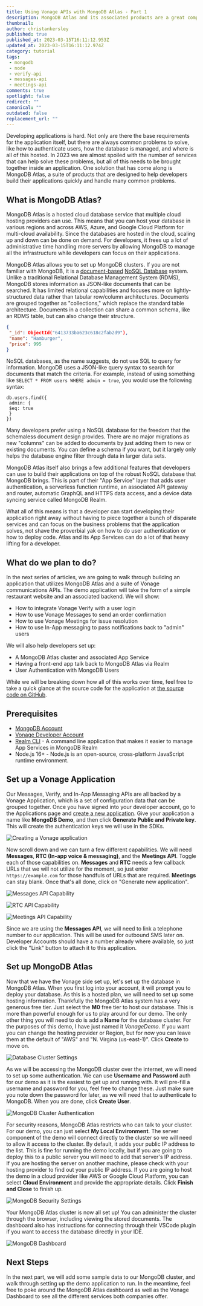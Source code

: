```yaml
---
title: Using Vonage APIs with MongoDB Atlas - Part 1
description: MongoDB Atlas and its associated products are a great complement to Vonage APIs. What is MongoDB Atlas and what does it bring to the table?
thumbnail: 
author: christankersley
published: true
published_at: 2023-03-15T16:11:12.953Z
updated_at: 2023-03-15T16:11:12.974Z
category: tutorial
tags:
 - mongodb
 - node
 - verify-api
 - messages-api
 - meetings-api
comments: true
spotlight: false
redirect: ""
canonical: ""
outdated: false
replacement_url: ""
---
```


Developing applications is hard. Not only are there the base requirements for the application itself, but there are always common problems to solve, like how to authenticate users, how the database is managed, and where is all of this hosted. In 2023 we are almost spoiled with the number of services that can help solve these problems, but all of this needs to be brought together inside an application. One solution that has come along is MongoDB Atlas, a suite of products that are designed to help developers build their applications quickly and handle many common problems.

## What is MongoDB Atlas?

MongoDB Atlas is a hosted cloud database service that multiple cloud hosting providers can use. This means that you can host your database in various regions and across AWS, Azure, and Google Cloud Platform for multi-cloud availability. Since the databases are hosted in the cloud, scaling up and down can be done on demand. For developers, it frees up a lot of administrative time handling more servers by allowing MongoDB to manage all the infrastructure while developers can focus on their applications.

MongoDB Atlas allows you to set up MongoDB clusters. If you are not familiar with MongoDB, it is a [document-based](https://en.wikipedia.org/wiki/Document-oriented_database) [NoSQL Database](https://en.wikipedia.org/wiki/NoSQL) system. Unlike a traditional Relational Database Management System (RDMS), MongoDB stores information as JSON-like documents that can be searched. It has limited relational capabilities and focuses more on lightly-structured data rather than tabular row/column architectures. Documents are grouped together as "collections," which replace the standard table architecture. Documents in a collection can share a common schema, like an RDMS table, but can also change their structure.

```json Sample MongoDB Document
{
 "_id": ObjectId("6413733ba623c618c2fab2d9"),
 "name": "Hamburger",
 "price": 995
}
```

NoSQL databases, as the name suggests, do not use SQL to query for information. MongoDB uses a JSON-like query syntax to search for documents that match the criteria. For example, instead of using something like `SELECT * FROM users WHERE admin = true`, you would use the following syntax:

```
db.users.find({
 admin: {
 $eq: true
 }
})
```

Many developers prefer using a NoSQL database for the freedom that the schemaless document design provides. There are no major migrations as new "columns" can be added to documents by just adding them to new or existing documents. You can define a schema if you want, but it largely only helps the database engine filter through data in larger data sets. 

MongoDB Atlas itself also brings a few additional features that developers can use to build their applications on top of the robust NoSQL database that MongoDB brings. This is part of their "App Service" layer that adds user authentication, a serverless function runtime, an associated API gateway and router, automatic GraphQL and HTTPS data access, and a device data syncing service called MongoDB Realm.

What all of this means is that a developer can start developing their application right away without having to piece together a bunch of disparate services and can focus on the business problems that the application solves, not shave the proverbial yak on how to do user authentication or how to deploy code. Atlas and its App Services can do a lot of that heavy lifting for a developer.

## What do we plan to do?

In the next series of articles, we are going to walk through building an application that utilizes MongoDB Atlas and a suite of Vonage communications APIs. The demo application will take the form of a simple restaurant website and an associated backend. We will show:

* How to integrate Vonage Verify with a user login
* How to use Vonage Messages to send an order confirmation
* How to use Vonage Meetings for issue resolution
* How to use In-App messaging to pass notifications back to "admin" users

We will also help developers set up:

* A MongoDB Atlas cluster and associated App Service
* Having a front-end app talk back to MongoDB Atlas via Realm
* User Authentication with MongoDB Users

While we will be breaking down how all of this works over time, feel free to take a quick glance at the source code for the application at [the source code on GitHub](https://github.com/Vonage-Community/sample-mongodb-vonage-integration-restaurant-demo).

## Prerequisites

* [MongoDB Account](https://www.mongodb.com/cloud/atlas/register)
* [Vonage Developer Account](https://developer.vonage.com/sign-up)
* [Realm CLI](https://www.mongodb.com/docs/atlas/app-services/cli/) - A command line application that makes it easier to manage App Services in MongoDB Realm
* Node.js 16+ - Node.js is an open-source, cross-platform JavaScript runtime environment.

## Set up a Vonage Application

Our Messages, Verify, and In-App Messaging APIs are all backed by a Vonage Application, which is a set of configuration data that can be grouped together. Once you have signed into your developer account, go to the Applications page and [create a new application](https://dashboard.nexmo.com/applications/new). Give your application a name like **MongoDB Demo**, and then click **Generate Public and Private key**. This will create the authentication keys we will use in the SDKs. 

![Creating a Vonage application](/content/blog/using-vonage-with-mongodb-atlas-part-1/0001-new-app-name.png "Name and Secret Keys")

Now scroll down and we can turn a few different capabilities. We will need **Messages**, **RTC (In-app voice & messaging)**, and the **Meetings API**. Toggle each of those capabilities on. **Messages** and **RTC** needs a few callback URLs that we will not utilize for the moment, so just enter `https://example.com` for those handfuls of URLs that are required. **Meetings** can stay blank. Once that's all done, click on "Generate new application".

![Messages API Capability](/content/blog/using-vonage-with-mongodb-atlas-part-1/0002-messages-api.png "Messages API Capability")

![RTC API Capability](/content/blog/using-vonage-with-mongodb-atlas-part-1/0003-rtc-api.png "RTC API Capability")

![Meetings API Capability](/content/blog/using-vonage-with-mongodb-atlas-part-1/0004-meetings-api.png "Meetings API Capability")

Since we are using the **Messages API**, we will need to link a telephone number to our application. This will be used for outbound SMS later on. Developer Accounts should have a number already where available, so just click the "Link" button to attach it to this application.

## Set up MongoDB Atlas

Now that we have the Vonage side set up, let's set up the database in MongoDB Atlas. When you first log into your account, it will prompt you to deploy your database. As this is a hosted plan, we will need to set up some hosting information. Thankfully the MongoDB Atlas system has a very generous free tier. Just select the **M0** free tier to host our database. This is more than powerful enough for us to play around for our demo. The only other thing you will need to do is add a **Name** for the database cluster. For the purposes of this demo, I have just named it _VonageDemo_. If you want you can change the hosting provider or Region, but for now you can leave them at the default of "AWS" and "N. Virgina (us-east-1)". Click **Create** to move on.

![Database Cluster Settings](/content/blog/using-vonage-with-mongodb-atlas-part-1/0005-deploy-your-database.png "Database Cluster Settings")

As we will be accessing the MongoDB cluster over the internet, we will need to set up some authentication. We can use **Username and Password** auth for our demo as it is the easiest to get up and running with. It will pre-fill a username and password for you, feel free to change these. Just make sure you note down the password for later, as we will need that to authenticate to MongoDB. When you are done, click **Create User**.

![MongoDB Cluster Authentication](/content/blog/using-vonage-with-mongodb-atlas-part-1/0006-authentication.png "MongoDB Cluster Authentication")

For security reasons, MongoDB Atlas restricts who can talk to your cluster. For our demo, you can just select **My Local Environment**. The server component of the demo will connect directly to the cluster so we will need to allow it access to the cluster. By default, it adds your public IP address to the list. This is fine for running the demo locally, but if you are going to deploy this to a public server you will need to add that server's IP address. If you are hosting the server on another machine, please check with your hosting provider to find out your public IP address. If you are going to host the demo in a cloud provider like AWS or Google Cloud Platform, you can select **Cloud Environment** and provide the appropriate details. Click **Finish and Close** to finish up.

![MongoDB Security Settings](/content/blog/using-vonage-with-mongodb-atlas-part-1/0007-ip-access-list.png "MongoDB Security Settings")

Your MongoDB Atlas cluster is now all set up! You can administer the cluster through the browser, including viewing the stored documents. The dashboard also has instructions for connecting through their VSCode plugin if you want to access the database directly in your IDE. 

![MongoDB Dashboard](/content/blog/using-vonage-with-mongodb-atlas-part-1/0008-mongodb-finished.png "MongoDB Dashboard")

## Next Steps

In the next part, we will add some sample data to our MongoDB cluster, and walk through setting up the demo application to run. In the meantime, feel free to poke around the MongoDB Atlas dashboard as well as the Vonage Dashboard to see all the different services both companies offer.